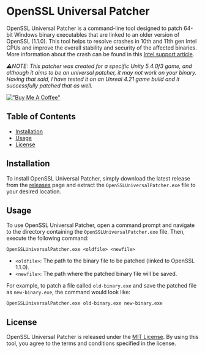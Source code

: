 # OpenSSL Universal Patcher

OpenSSL Universal Patcher is a command-line tool designed to patch 64-bit Windows binary executables that are linked to an older version of OpenSSL (1.1.0). This tool helps to resolve crashes in 10th and 11th gen Intel CPUs and improve the overall stability and security of the affected binaries. More information about the crash can be found in this [Intel support article](https://www.intel.com/content/www/us/en/support/articles/000060819/software/software-applications.html).

*⚠️NOTE: This patcher was created for a specific Unity 5.4.0f3 game, and although it aims to be an universal patcher, it may not work on your binary. Having that said, I have tested it on an Unreal 4.21 game build and it successfully patched that as well.*

[!["Buy Me A Coffee"](https://www.buymeacoffee.com/assets/img/custom_images/orange_img.png)](https://www.buymeacoffee.com/eamonw)

## Table of Contents

- [Installation](#installation)
- [Usage](#usage)
- [License](#license)

## Installation

To install OpenSSL Universal Patcher, simply download the latest release from the [releases](https://github.com/eamonwoortman/openssl-universal-patcher/releases) page and extract the `OpenSSLUniversalPatcher.exe` file to your desired location.

## Usage

To use OpenSSL Universal Patcher, open a command prompt and navigate to the directory containing the `OpenSSLUniversalPatcher.exe` file. Then, execute the following command:

```
OpenSSLUniversalPatcher.exe <oldfile> <newfile>
```

- `<oldfile>`: The path to the binary file to be patched (linked to OpenSSL 1.1.0).
- `<newfile>`: The path where the patched binary file will be saved.

For example, to patch a file called `old-binary.exe` and save the patched file as `new-binary.exe`, the command would look like:

```
OpenSSLUniversalPatcher.exe old-binary.exe new-binary.exe
```

## License

OpenSSL Universal Patcher is released under the [MIT License](LICENSE). By using this tool, you agree to the terms and conditions specified in the license.
